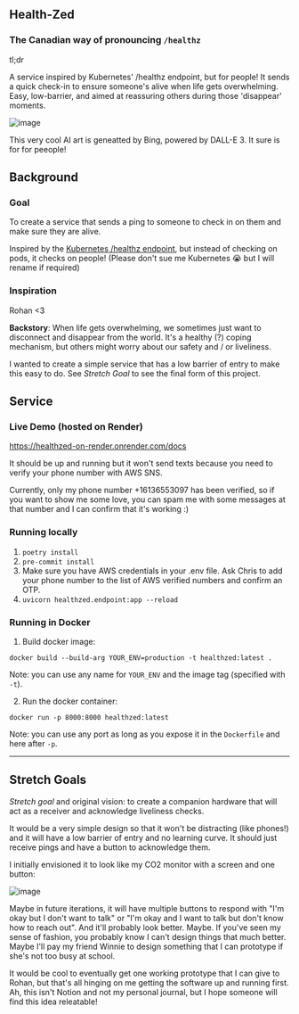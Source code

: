 ## Health-Zed
### The Canadian way of pronouncing `/healthz`

tl;dr

A service inspired by Kubernetes' /healthz endpoint, but for people! It sends a quick check-in to ensure someone's alive when life gets overwhelming. Easy, low-barrier, and aimed at reassuring others during those 'disappear' moments.

![image](https://github.com/thereisnoaddress/healthzed/assets/5344037/1ffdc42a-d387-48c3-a03e-47aa6602f667)


This very cool AI art is geneatted by Bing, powered by DALL-E 3. It sure is for for peeople!

## Background

### Goal

To create a service that sends a ping to someone to check in on them and make sure they are alive. 

Inspired by the [Kubernetes /healthz endpoint](https://kubernetes.io/docs/reference/using-api/health-checks/), but instead of checking on pods, it checks on people! (Please don't sue me Kubernetes 😭 but I will rename if required)

### Inspiration

Rohan <3 

**Backstory**: When life gets overwhelming, we sometimes just want to disconnect and disappear from the world. It's a healthy (?) coping mechanism, but others might worry about our safety and / or liveliness. 

I wanted to create a simple service that has a low barrier of entry to make this easy to do. See _Stretch Goal_ to see the final form of this project.


## Service

### Live Demo (hosted on Render)

https://healthzed-on-render.onrender.com/docs

It should be up and running but it won't send texts because you need to verify your phone number with AWS SNS. 

Currently, only my phone number +16136553097 has been verified, so if you want to show me some love, you can spam me with some messages at that number and I can confirm that it's working :) 

### Running locally

1. `poetry install`
2. `pre-commit install`
3. Make sure you have AWS credentials in your .env file. Ask Chris to add your phone number to the list of AWS verified numbers and confirm an OTP. 
4. `uvicorn healthzed.endpoint:app --reload`

### Running in Docker

1. Build docker image: 

`docker build --build-arg YOUR_ENV=production -t healthzed:latest .`

Note: you can use any name for `YOUR_ENV` and the image tag (specified with `-t`).

2. Run the docker container: 

`docker run -p 8000:8000 healthzed:latest`

Note: you can use any port as long as you expose it in the `Dockerfile` and here after `-p`.

------

## Stretch Goals
_Stretch goal_ and original vision: to create a companion hardware that will act as a receiver and acknowledge liveliness checks. 

It would be a very simple design so that it won't be distracting (like phones!) and it will have a low barrier of entry and no learning curve. It should just receive pings and have a button to acknowledge them. 

I initially envisioned it to look like my CO2 monitor with a screen and one button:

![image](https://github.com/thereisnoaddress/healthzed/assets/5344037/3cedd1ff-15c5-41e5-b8a4-58a042acfea0)

Maybe in future iterations, it will have multiple buttons to respond with "I'm okay but I don't want to talk" or "I'm okay and I want to talk but don't know how to reach out". And it'll probably look better. Maybe. If you've seen my sense of fashion, you probably know I can't design things that much better. Maybe I'll pay my friend Winnie to design something that I can prototype if she's not too busy at school. 

It would be cool to eventually get one working prototype that I can give to Rohan, but that's all hinging on me getting the software up and running first. Ah, this isn't Notion and not my personal journal, but I hope someone will find this idea releatable! 

